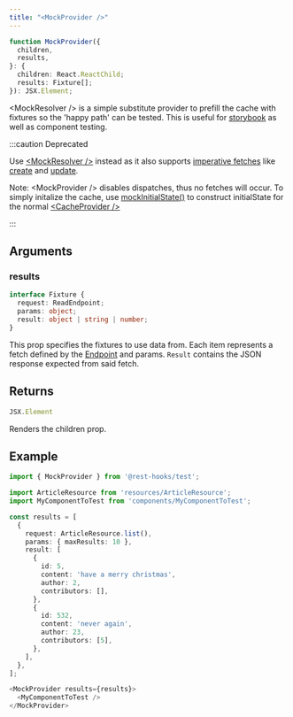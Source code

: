 ```yaml
---
title: "<MockProvider />"
---
```


```typescript
function MockProvider({
  children,
  results,
}: {
  children: React.ReactChild;
  results: Fixture[];
}): JSX.Element;
```

&lt;MockResolver /\> is a simple substitute provider to prefill the cache with fixtures so the 'happy path'
can be tested. This is useful for [storybook](../guides/storybook.md) as well as component testing.

:::caution Deprecated

Use [<MockResolver /\>](./mockResolver) instead as it also supports [imperative fetches](../api/Controller.md#fetch) like [create](/rest/api/resource#create-endpoint) and [update](/rest/api/resource#update-endpoint).

Note: <MockProvider /\> disables dispatches, thus no fetches will occur. To simply initalize the
cache, use [mockInitialState()](./mockInitialState) to construct initialState for the normal [<CacheProvider /\>](./CacheProvider)

:::

## Arguments

### results

```typescript
interface Fixture {
  request: ReadEndpoint;
  params: object;
  result: object | string | number;
}
```

This prop specifies the fixtures to use data from. Each item represents a fetch defined by the
[Endpoint](api/Endpoint.md) and params. `Result` contains the JSON response expected from said fetch.

## Returns

```typescript
JSX.Element
```

Renders the children prop.

## Example

```typescript
import { MockProvider } from '@rest-hooks/test';

import ArticleResource from 'resources/ArticleResource';
import MyComponentToTest from 'components/MyComponentToTest';

const results = [
  {
    request: ArticleResource.list(),
    params: { maxResults: 10 },
    result: [
      {
        id: 5,
        content: 'have a merry christmas',
        author: 2,
        contributors: [],
      },
      {
        id: 532,
        content: 'never again',
        author: 23,
        contributors: [5],
      },
    ],
  },
];

<MockProvider results={results}>
  <MyComponentToTest />
</MockProvider>
```
